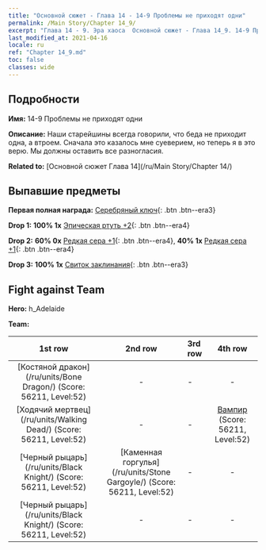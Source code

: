```yaml
---
title: "Основной сюжет - Глава 14 - 14-9 Проблемы не приходят одни"
permalink: /Main Story/Chapter 14_9/
excerpt: "Глава 14 - 9. Эра хаоса  Основной сюжет - Глава 14_9. 14-9 Проблемы не приходят одни"
last_modified_at: 2021-04-16
locale: ru
ref: "Chapter 14_9.md"
toc: false
classes: wide
---
```


## Подробности

 **Имя:** 14-9 Проблемы не приходят одни

 **Описание:** Наши старейшины всегда говорили, что беда не приходит одна, а втроем. Сначала это казалось мне суеверием, но теперь я в это верю. Мы должны оставить все разногласия.

 **Related to:** [Основной сюжет Глава 14](/ru/Main Story/Chapter 14/)

## Выпавшие предметы

 **Первая полная награда:** [Серебряный ключ](/ru/Items/con_693/){: .btn .btn--era3}

 **Drop 1:** **100% 1x** [Эпическая ртуть +2](/ru/Items/mat_49/){: .btn .btn--era4}

 **Drop 2:** **60% 0x** [Редкая сера +1](/ru/Items/mat_43/){: .btn .btn--era4}, **40% 1x** [Редкая сера +1](/ru/Items/mat_43/){: .btn .btn--era4}

 **Drop 3:** **100% 1x** [Свиток заклинания](/ru/Items/con_694/){: .btn .btn--era3}


## Fight against Team
 **Hero:** h_Adelaide

 **Team:**


  | 1st row | 2nd row | 3rd row | 4th row |
  |:----:|:----:|:----|:----:|
  | [Костяной дракон](/ru/units/Bone Dragon/) (Score: 56211, Level:52)  | - | - | - |
  | [Ходячий мертвец](/ru/units/Walking Dead/) (Score: 56211, Level:52)  | - | - | [Вампир](/ru/units/Vampire/) (Score: 56211, Level:52)  |
  | [Черный рыцарь](/ru/units/Black Knight/) (Score: 56211, Level:52)  | [Каменная горгулья](/ru/units/Stone Gargoyle/) (Score: 56211, Level:52)  | - | - |
  | [Черный рыцарь](/ru/units/Black Knight/) (Score: 56211, Level:52)  | - | - | - |


